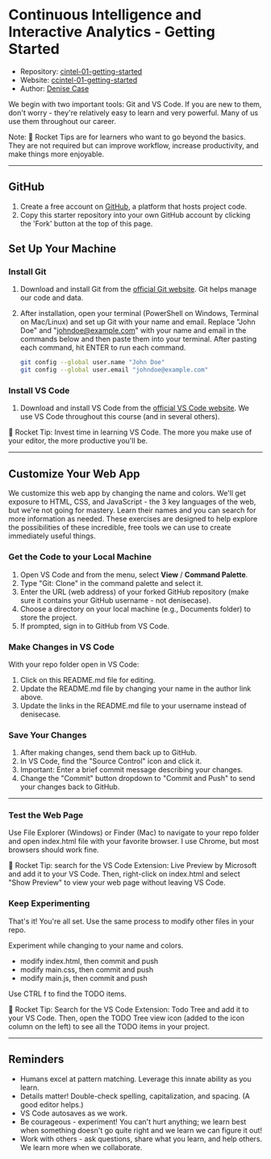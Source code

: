 # Continuous Intelligence and Interactive Analytics - Getting Started

- Repository: [cintel-01-getting-started](https://github.com/denisecase/cintel-01-getting-started)
- Website: [ccintel-01-getting-started](https://denisecase.github.io/cintel-01-getting-started/)
- Author: [Denise Case](https://github.com/denisecase)


We begin with two important tools: Git and VS Code. 
If you are new to them, don't worry - they're relatively easy to learn and very powerful.
Many of us use them throughout our career. 

Note: 🚀 Rocket Tips are for learners who want to go beyond the basics. 
They are not required but can improve workflow, increase productivity, and make things more enjoyable.

-----

## GitHub

1. Create a free account on [GitHub](https://github.com/), a platform that hosts project code.
2. Copy this starter repository into your own GitHub account by clicking the 'Fork' button at the top of this page. 


## Set Up Your Machine

### Install Git

1. Download and install Git from the [official Git website](https://git-scm.com/). Git helps manage our code and data.
2. After installation, open your terminal (PowerShell on Windows, Terminal on Mac/Linux) and set up Git with your name and email. Replace "John Doe" and "johndoe@example.com" with your name and email in the commands below and then paste them into your terminal. After pasting each command, hit ENTER to run each command.

    ```bash
    git config --global user.name "John Doe"
    git config --global user.email "johndoe@example.com"
    ```

### Install VS Code

1. Download and install VS Code from the [official VS Code website](https://code.visualstudio.com/). We use VS Code throughout this course (and in several others). 

🚀 Rocket Tip: Invest time in learning VS Code. The more you make use of your editor, the more productive you'll be. 

-----

## Customize Your Web App

We customize this web app by changing the name and colors. We'll get exposure to HTML, CSS, and JavaScript - the 3 key languages of the web, but we're not going for mastery. Learn their names and you can search for more information as needed. These exercises are designed to help explore the possibilities of these incredible, free tools we can use to create immediately useful things.

### Get the Code to your Local Machine
    
1. Open VS Code and from the menu, select **View** / **Command Palette**.
1. Type "Git: Clone" in the command palette and select it.
1. Enter the URL (web address) of your forked GitHub repository (make sure it contains your GitHub username - not denisecase).
1. Choose a directory on your local machine (e.g., Documents folder) to store the project.
1. If prompted, sign in to GitHub from VS Code.

### Make Changes in VS Code

With your repo folder open in VS Code:

1. Click on this README.md file for editing.
1. Update the README.md file by changing your name in the author link above.
1. Update the links in the README.md file to your username instead of denisecase.

### Save Your Changes

1. After making changes, send them back up to GitHub.
1. In VS Code, find the "Source Control" icon and click it.
1. Important: Enter a brief commit message describing your changes.
1. Change the "Commit" button dropdown to "Commit and Push" to send your changes back to GitHub.

-----

### Test the Web Page

Use File Explorer (Windows) or Finder (Mac) to navigate to your repo folder and open index.html file with your favorite browser. I use Chrome, but most browsers should work fine. 

🚀 Rocket Tip: search for the VS Code Extension: Live Preview by Microsoft and add it to your VS Code. 
Then, right-click on index.html and select "Show Preview" to view your web page without leaving VS Code.

### Keep Experimenting

That's it! You're all set. Use the same process to modify other files in your repo.

Experiment while changing to your name and colors. 

- modify index.html, then commit and push
- modify main.css, then commit and push
- modify main.js, then commit and push

Use CTRL f to find the TODO items. 

🚀 Rocket Tip: Search for the VS Code Extension: Todo Tree and add it to your VS Code. 
Then, open the TODO Tree view icon (added to the icon column on the left) to see all the TODO items in your project.

-----

## Reminders

- Humans excel at pattern matching. Leverage this innate ability as you learn.
- Details matter! Double-check spelling, capitalization, and spacing. (A good editor helps.)
- VS Code autosaves as we work.
- Be courageous - experiment! You can't hurt anything; we learn best when something doesn't go quite right and we learn we can figure it out!
- Work with others - ask questions, share what you learn, and help others. We learn more when we collaborate.